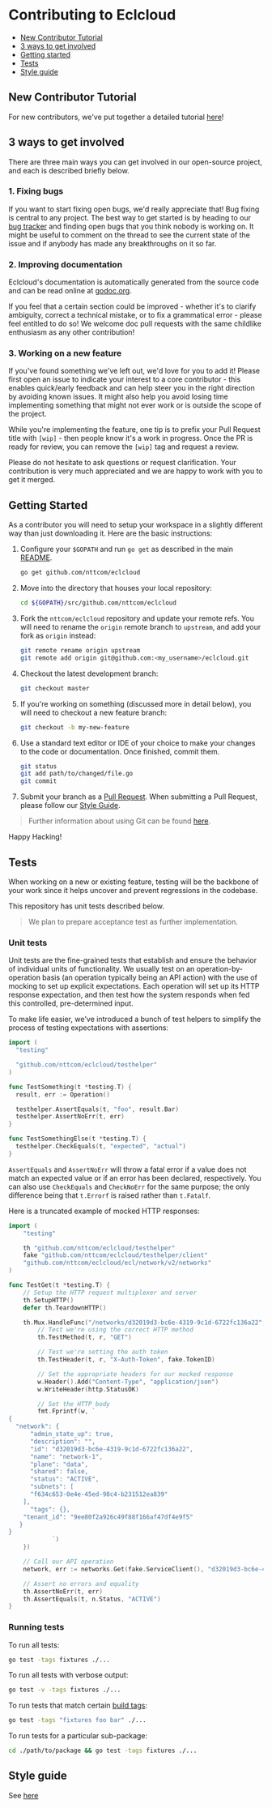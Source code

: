 # Contributing to Eclcloud

- [New Contributor Tutorial](#new-contributor-tutorial)
- [3 ways to get involved](#3-ways-to-get-involved)
- [Getting started](#getting-started)
- [Tests](#tests)
- [Style guide](#style-guide)

## New Contributor Tutorial

For new contributors, we've put together a detailed tutorial
[here](https://github.com/nttcom/eclcloud/tree/master/docs/contributor-tutorial)!

## 3 ways to get involved

There are three main ways you can get involved in our open-source project, and
each is described briefly below.

### 1. Fixing bugs

If you want to start fixing open bugs, we'd really appreciate that! Bug fixing
is central to any project. The best way to get started is by heading to our
[bug tracker](https://github.com/nttcom/eclcloud/issues) and finding open
bugs that you think nobody is working on. It might be useful to comment on the
thread to see the current state of the issue and if anybody has made any
breakthroughs on it so far.

### 2. Improving documentation

Eclcloud's documentation is automatically generated from the source code
and can be read online at [godoc.org](https://godoc.org/github.com/nttcom/eclcloud).

If you feel that a certain section could be improved - whether it's to clarify
ambiguity, correct a technical mistake, or to fix a grammatical error - please
feel entitled to do so! We welcome doc pull requests with the same childlike
enthusiasm as any other contribution!

### 3. Working on a new feature

If you've found something we've left out, we'd love for you to add it! Please
first open an issue to indicate your interest to a core contributor - this
enables quick/early feedback and can help steer you in the right direction by
avoiding known issues. It might also help you avoid losing time implementing
something that might not ever work or is outside the scope of the project.

While you're implementing the feature, one tip is to prefix your Pull Request
title with `[wip]` - then people know it's a work in progress. Once the PR is
ready for review, you can remove the `[wip]` tag and request a review.

Please do not hesitate to ask questions or request clarification. Your
contribution is very much appreciated and we are happy to work with you to get
it merged.

## Getting Started

As a contributor you will need to setup your workspace in a slightly different
way than just downloading it. Here are the basic instructions:

1. Configure your `$GOPATH` and run `go get` as described in the main
[README](/README.md#how-to-install).

   ```bash
   go get github.com/nttcom/eclcloud
   ```

2. Move into the directory that houses your local repository:

   ```bash
   cd ${GOPATH}/src/github.com/nttcom/eclcloud
   ```

3. Fork the `nttcom/eclcloud` repository and update your remote refs. You
will need to rename the `origin` remote branch to `upstream`, and add your
fork as `origin` instead:

   ```bash
   git remote rename origin upstream
   git remote add origin git@github.com:<my_username>/eclcloud.git
   ```

4. Checkout the latest development branch:

   ```bash
   git checkout master
   ```

5. If you're working on something (discussed more in detail below), you will
need to checkout a new feature branch:

   ```bash
   git checkout -b my-new-feature
   ```

6. Use a standard text editor or IDE of your choice to make your changes to the code or documentation. Once finished, commit them.

   ```bash
   git status
   git add path/to/changed/file.go
   git commit
   ```

7. Submit your branch as a [Pull Request](https://help.github.com/articles/creating-a-pull-request/). When submitting a Pull Request, please follow our [Style Guide](https://github.com/nttcom/eclcloud/blob/master/docs/STYLEGUIDE.md).

> Further information about using Git can be found [here](https://git-scm.com/book/en/v2).

Happy Hacking!

## Tests

When working on a new or existing feature, testing will be the backbone of your
work since it helps uncover and prevent regressions in the codebase. 

This repository has unit tests described below.

> We plan to prepare acceptance test as further implementation.

### Unit tests

Unit tests are the fine-grained tests that establish and ensure the behavior
of individual units of functionality. We usually test on an
operation-by-operation basis (an operation typically being an API action) with
the use of mocking to set up explicit expectations. Each operation will set up
its HTTP response expectation, and then test how the system responds when fed
this controlled, pre-determined input.

To make life easier, we've introduced a bunch of test helpers to simplify the
process of testing expectations with assertions:

```go
import (
  "testing"

  "github.com/nttcom/eclcloud/testhelper"
)

func TestSomething(t *testing.T) {
  result, err := Operation()

  testhelper.AssertEquals(t, "foo", result.Bar)
  testhelper.AssertNoErr(t, err)
}

func TestSomethingElse(t *testing.T) {
  testhelper.CheckEquals(t, "expected", "actual")
}
```

`AssertEquals` and `AssertNoErr` will throw a fatal error if a value does not
match an expected value or if an error has been declared, respectively. You can
also use `CheckEquals` and `CheckNoErr` for the same purpose; the only difference
being that `t.Errorf` is raised rather than `t.Fatalf`.

Here is a truncated example of mocked HTTP responses:

```go
import (
	"testing"

	th "github.com/nttcom/eclcloud/testhelper"
	fake "github.com/nttcom/eclcloud/testhelper/client"
	"github.com/nttcom/eclcloud/ecl/network/v2/networks"
)

func TestGet(t *testing.T) {
	// Setup the HTTP request multiplexer and server
	th.SetupHTTP()
	defer th.TeardownHTTP()

	th.Mux.HandleFunc("/networks/d32019d3-bc6e-4319-9c1d-6722fc136a22", func(w http.ResponseWriter, r *http.Request) {
		// Test we're using the correct HTTP method
		th.TestMethod(t, r, "GET")

		// Test we're setting the auth token
		th.TestHeader(t, r, "X-Auth-Token", fake.TokenID)

		// Set the appropriate headers for our mocked response
		w.Header().Add("Content-Type", "application/json")
		w.WriteHeader(http.StatusOK)

		// Set the HTTP body
		fmt.Fprintf(w, `
{
  "network": {
	  "admin_state_up": true,
	  "description": "",
	  "id": "d32019d3-bc6e-4319-9c1d-6722fc136a22",
	  "name": "network-1",
	  "plane": "data",
	  "shared": false,
	  "status": "ACTIVE",
	  "subnets": [
      "f634c653-0e4e-45ed-98c4-b231512ea839"
    ],
	  "tags": {},
    "tenant_id": "9ee80f2a926c49f88f166af47df4e9f5"
   }
}
			`)
	})

	// Call our API operation
	network, err := networks.Get(fake.ServiceClient(), "d32019d3-bc6e-4319-9c1d-6722fc136a22").Extract()

	// Assert no errors and equality
	th.AssertNoErr(t, err)
	th.AssertEquals(t, n.Status, "ACTIVE")
}
```

### Running tests

To run all tests:

  ```bash
  go test -tags fixtures ./...
  ```

To run all tests with verbose output:

  ```bash
  go test -v -tags fixtures ./...
  ```

To run tests that match certain [build tags]():

  ```bash
  go test -tags "fixtures foo bar" ./...
  ```

To run tests for a particular sub-package:

  ```bash
  cd ./path/to/package && go test -tags fixtures ./...
  ```

## Style guide

See [here](/docs/STYLEGUIDE.md)
